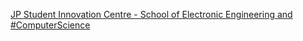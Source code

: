 [JP Student Innovation Centre - School of Electronic Engineering and #ComputerScience](https://qi.tc/qi/115455)